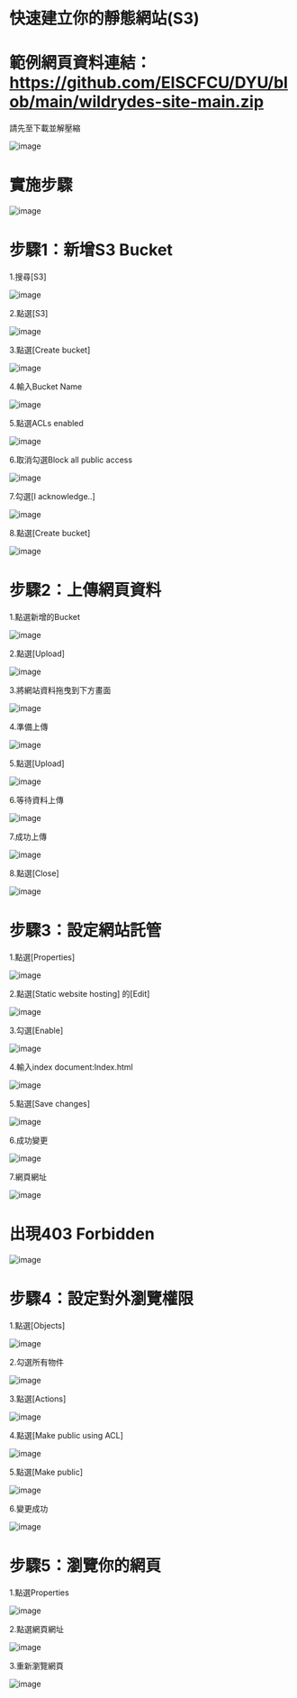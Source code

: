 # 快速建立你的靜態網站(S3)

# 範例網頁資料連結：https://github.com/EISCFCU/DYU/blob/main/wildrydes-site-main.zip

請先至下載並解壓縮

![image](https://user-images.githubusercontent.com/103306835/172282220-a0910688-7052-4f5f-8db7-151ad27f84fa.png)

# 實施步驟

![image](https://user-images.githubusercontent.com/103306835/172282245-df7b6c48-5437-4886-9b6b-86295e4ff3b9.png)

# 步驟1：新增S3 Bucket


1.搜尋[S3]

![image](https://user-images.githubusercontent.com/103306835/172282851-47dacda8-4944-4158-9055-e6582adc1564.png)

2.點選[S3]

![image](https://user-images.githubusercontent.com/103306835/172282920-d203c3f1-ec29-41e4-9c33-3170d79aaee1.png)

3.點選[Create bucket]

![image](https://user-images.githubusercontent.com/103306835/172282943-af99edbc-a263-4df4-b157-f84328ca2440.png)

4.輸入Bucket Name

![image](https://user-images.githubusercontent.com/103306835/172282979-c217e597-2bf0-4edc-a8c2-b82eda31e468.png)

5.點選ACLs enabled

![image](https://user-images.githubusercontent.com/103306835/172283009-17a21a22-dac6-48f1-b8e4-b135f6b751ea.png)

6.取消勾選Block all public access

![image](https://user-images.githubusercontent.com/103306835/172283035-f8ca5fe2-3117-49f8-9d84-2eaf918d7e02.png)

7.勾選[I acknowledge..]

![image](https://user-images.githubusercontent.com/103306835/172283061-42307a77-101f-45b4-b785-7cd982280ba0.png)

8.點選[Create bucket]

![image](https://user-images.githubusercontent.com/103306835/172283092-09efccec-4d96-4fd4-b605-944f7e95e0ee.png)

# 步驟2：上傳網頁資料

1.點選新增的Bucket

![image](https://user-images.githubusercontent.com/103306835/172283156-a522afdf-946f-471f-9b98-6babea123592.png)

2.點選[Upload]

![image](https://user-images.githubusercontent.com/103306835/172283180-5a5e2fb4-3569-426e-bd93-f26438c819f5.png)

3.將網站資料拖曳到下方畫面

![image](https://user-images.githubusercontent.com/103306835/172283202-4273e960-2ccc-4d30-a244-96bf7b7f4c22.png)

4.準備上傳

![image](https://user-images.githubusercontent.com/103306835/172283234-89a526b6-6860-423f-bb01-9a91115ba46b.png)

5.點選[Upload]

![image](https://user-images.githubusercontent.com/103306835/172283254-0120b054-dcc8-4edf-a706-721927996a8d.png)

6.等待資料上傳

![image](https://user-images.githubusercontent.com/103306835/172283273-2571ddb9-1edc-44f6-8b6b-ee0cb98682d3.png)

7.成功上傳

![image](https://user-images.githubusercontent.com/103306835/172283298-15f0eaca-5ce0-4b28-a767-2421920a4518.png)

8.點選[Close]

![image](https://user-images.githubusercontent.com/103306835/172283319-c98814f3-5787-40fc-868b-c2a842435526.png)

# 步驟3：設定網站託管

1.點選[Properties]

![image](https://user-images.githubusercontent.com/103306835/172283633-d8ab8874-fb2d-48db-8952-8680ea062e2b.png)

2.點選[Static website hosting] 的[Edit]

![image](https://user-images.githubusercontent.com/103306835/172283664-d12fdd33-5479-4895-932c-196b9bb8dff1.png)

3.勾選[Enable]

![image](https://user-images.githubusercontent.com/103306835/172283741-9a624150-9a8f-4a4b-9193-de6e85be1773.png)

4.輸入index document:Index.html

![image](https://user-images.githubusercontent.com/103306835/172283773-f814d6a0-55fd-44fe-9bdb-2cd60b9b3f93.png)

5.點選[Save changes]

![image](https://user-images.githubusercontent.com/103306835/172283804-36fc8206-6351-4264-a53e-3638644b56ad.png)

6.成功變更

![image](https://user-images.githubusercontent.com/103306835/172283946-2fe72873-bc51-442e-86d9-2036cce276ec.png)

7.網頁網址

![image](https://user-images.githubusercontent.com/103306835/172283995-10a16e50-48bf-432d-92e9-cddb320e646c.png)

# 出現403 Forbidden

![image](https://user-images.githubusercontent.com/103306835/172284063-46195c0c-c5ee-47cd-bcc9-0b41bc2f33aa.png)

# 步驟4：設定對外瀏覽權限

1.點選[Objects]

![image](https://user-images.githubusercontent.com/103306835/172284108-c66c1cb2-c625-440e-8676-b1cd7ab6477a.png)

2.勾選所有物件

![image](https://user-images.githubusercontent.com/103306835/172284138-013a629d-65b5-46e1-ab9b-9df1c21c4653.png)

3.點選[Actions]

![image](https://user-images.githubusercontent.com/103306835/172284177-f5c8f91e-f65e-41af-9065-52d402addd6f.png)

4.點選[Make public using ACL]

![image](https://user-images.githubusercontent.com/103306835/172284220-e73dbcba-3cc0-480e-a858-78034bbfce2f.png)

5.點選[Make public]

![image](https://user-images.githubusercontent.com/103306835/172284248-1234eeaa-5ba0-4c35-98bb-5c57894bfae7.png)

6.變更成功

![image](https://user-images.githubusercontent.com/103306835/172284289-c44eba97-ca8c-4320-8b79-79d437608c9c.png)


# 步驟5：瀏覽你的網頁

1.點選Properties

![image](https://user-images.githubusercontent.com/103306835/172284463-383fc982-06cf-4ad4-b0f0-74059ff4f4ec.png)

2.點選網頁網址

![image](https://user-images.githubusercontent.com/103306835/172284493-a8fbc173-d92f-40de-8bc1-20f1f318e0e6.png)

3.重新瀏覽網頁

![image](https://user-images.githubusercontent.com/103306835/172284524-188e728c-d91d-4961-b3f2-c7434259426c.png)



